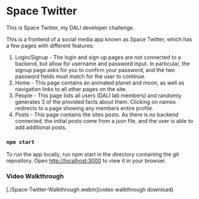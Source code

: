# Space Twitter

This is Space Twitter, my DALI developer challenge.

This is a frontend of a social media app known as Space Twitter, which has a few pages with different features:
1. Login/Signup - The login and sign up pages are not connected to a backend, but allow for username and password input.  In particular, the signup page asks for you to confirm your password, and the two password fields must match for the user to continue.
2. Home - This page contains an animated planet and moon, as well as navigation links to all other pages on the site.
3. People - This page lists all users (DALI lab members) and randomly generates 3 of the provided facts about them. Clicking on names redirects to a page showing any members entire profile.
4. Posts - This page contains the sites posts. As there is no backend connected, the initial posts come from a json file, and the user is able to add additional posts.

### `npm start`
To run the app locally, run npm start in the directory containing the git repository.
Open [http://localhost:3000](http://localhost:3000) to view it in your browser.

### Video Walkthrough
[./Space-Twitter-Walkthrough.webm](video walkthrough download)

